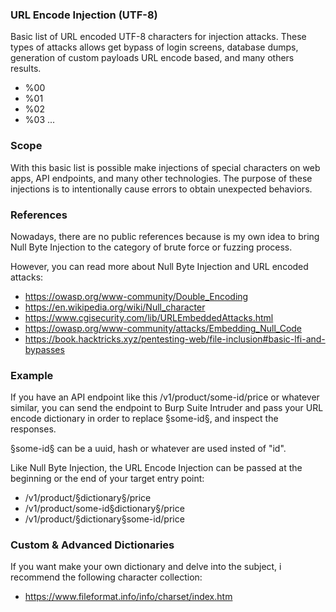 ### URL Encode Injection (UTF-8)

Basic list of URL encoded UTF-8 characters for injection attacks. These types of attacks allows get bypass of login screens, database dumps, generation of custom payloads URL encode based, and many others results.

* %00
* %01
* %02
* %03
...

### Scope

With this basic list is possible make injections of special characters on web apps, API endpoints, and many other technologies. The purpose of these injections is to intentionally cause errors to obtain unexpected behaviors.

### References

Nowadays, there are no public references because is my own idea to bring Null Byte Injection to the category of brute force or fuzzing process.

However, you can read more about Null Byte Injection and URL encoded attacks:

* https://owasp.org/www-community/Double_Encoding
* https://en.wikipedia.org/wiki/Null_character
* https://www.cgisecurity.com/lib/URLEmbeddedAttacks.html
* https://owasp.org/www-community/attacks/Embedding_Null_Code
* https://book.hacktricks.xyz/pentesting-web/file-inclusion#basic-lfi-and-bypasses

### Example

If you have an API endpoint like this /v1/product/some-id/price or whatever similar, you can send the endpoint to Burp Suite Intruder and pass your URL encode dictionary in order to replace §some-id§, and inspect the responses.

§some-id§ can be a uuid, hash or whatever are used insted of "id".

Like Null Byte Injection, the URL Encode Injection can be passed at the beginning or the end of your target entry point: 

* /v1/product/§dictionary§/price
* /v1/product/some-id§dictionary§/price
* /v1/product/§dictionary§some-id/price

### Custom & Advanced Dictionaries

If you want make your own dictionary and delve into the subject, i recommend the following character collection:

* https://www.fileformat.info/info/charset/index.htm

